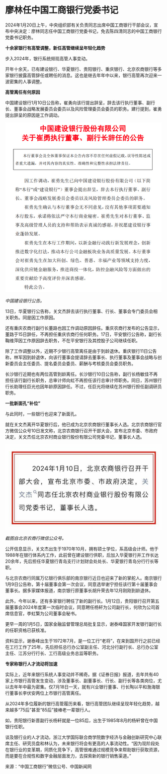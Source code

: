 # 廖林任中国工商银行党委书记

2024年1月20日上午，中央组织部有关负责同志出席中国工商银行干部会议，宣布中央决定：廖林同志任中国工商银行党委书记，免去陈四清同志的中国工商银行党委书记职务。

**十余家银行有高管调整，新任高管继续呈年轻化趋势**

步入2024年，银行系统频现高管人事变动。

开年十余天，已有建设银行、华夏银行、贵阳银行、重庆银行、北京农商银行等多家银行披露高管辞任或聘任的消息。这也是继去年年中以来，银行高管再次迎来一波密集的人事调整。

**高管离任有何原因**

中国建设银行1月10日公告称，崔勇向该行提出辞呈，辞去该行执行董事、副行长、董事会战略发展委员会委员以及风险管理委员会委员的职务。建行提到，崔勇提出辞呈的原因是工作调动。

![8203b804b2df85b1baba9dae3ac3bf04.jpg](https://raw.githubusercontent.com/qqhsx/qqnews_image/main/2024/01/20/廖林任中国工商银行党委书记/8203b804b2df85b1baba9dae3ac3bf04.jpg)

_中国建设银行公告。_

13日，华夏银行公告称，关文杰辞去该行执行董事、行长、董事会专门委员会相关职务。同是因工作原因。

还有重庆农商行副行长董路也因工作调动原因辞任。重庆农商行发布的公告显示，董路于15日辞任，不再担任重庆农商行任何职务。17日，平安银行公告称，副行长鞠维萍因工作原因辞去职务，不在平安银行及其控股子公司继续任职。

除了工作调整以外，近期不少银行高管离任是由于到龄退休。重庆银行11日公告称，林军因到龄退休，向该行董事会提请辞去董事长、执行董事及董事会战略与创新委员会主任委员、提名委员会委员、薪酬与考核委员会委员职务。

长沙银行近期也有两位高管到龄离任。长沙银行10日公告称，副行长杨敏佳不再担任该行副行长职务，总审计师向虹不再担任该行总审计师职务。同日，苏州银行行长助理任巨光也因年龄原因辞任。不过，任巨光将继续在苏州银行担任副调研员职务。

**一批新面孔“补位”**

与此同时，一些银行也迎来了新面孔。

就在关文杰离开华夏银行后，他已成为北京农商银行董事长人选。北京农商银行官方微信公众号10日发文称，北京农商银行召开干部大会，宣布北京市委、市政府决定，关文杰任北京农村商业银行股份有限公司党委书记，董事长人选。

![f07711714aeb6a503010d672645a35e2.jpg](https://raw.githubusercontent.com/qqhsx/qqnews_image/main/2024/01/20/廖林任中国工商银行党委书记/f07711714aeb6a503010d672645a35e2.jpg)

_截图自北京农商行微信公众号。_

公开信息显示，关文杰出生于1970年10月，拥有硕士学位，系高级会计师。他于1988年在银行体系内工作，此前曾在建设银行供职，后加入华夏银行并工作长达20余年，先后担任华夏银行青岛支行计划财会处处长、华夏银行青岛分行行长等职。

与北京农商行同属万亿银行俱乐部的南京银行近日也迎来了新的掌舵人。南京银行1月9日公告称，第十届董事会第一次会议，同意选举谢宁担任该行第十届董事会董事长。据多家媒体报道，南京银行原董事长胡升荣去年12月刚刚到龄退休。

此外，今年以来，还有多家银行聘任了新的副行长。1月12日，贵阳银行召开第五届董事会2024年度第一次临时会议，同意聘任杨轩为公司副行长，何欣为公司首席信息官，李虹檠为公司董事会秘书。

更早一周的1月5日，国家金融监督管理总局批复显示，谢泰峰国家开发银行副行长的任职资格已获核准。

资料显示，谢泰峰出生于1972年7月，是一位工行“老将”，在来到国开行之前已经在工行工作了25年，先后担任总行办公室副主任、河北分行副行长、总行办公室主任、江苏分行行长、工行高级业务总监等职务。

**专家称银行人才流动将加速**

实际上，近年来银行系统人事变动并不稀奇。据《证券日报》报道，去年共有40家上市银行高管发生变动，涉及董事长、副董事长、行长、副行长等各类岗位，尤以去年年中最为密集。仅7月18日一天，就有兴业银行董事、行长陶以平和渤海银行董事长李伏安两位上市银行高管离任。

从2024年多位履新的银行高管履历来看，银行高管团队继续呈现年轻化趋势，越来越多“75后”甚至“85后”接棒老一辈银行人。

如，贵阳银行新晋副行长杨轩就是一位85后，出生于1985年8月的杨轩曾在中国银行任职。

谈及银行业的人才流动，浙江大学国际联合商学院数字经济与金融创新研究中心联席主任、研究员盘和林认为，未来银行将会有更高的人事流动性。“因为现阶段处在银行业的变革期，同质化竞争下，高管很难通过规模竞争来帮助银行获取资源，而是要在合规性和数字金融层面发力，去探索新的银行销售渠道。”

来源：“中国工商银行”微信公号、中国新闻网

